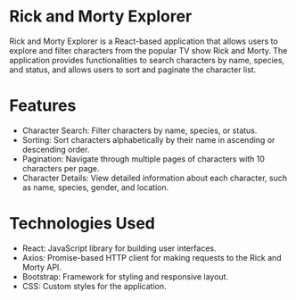 # Rick and Morty Explorer
Rick and Morty Explorer is a React-based application that allows users to explore and filter characters from the popular TV show Rick and Morty. The application provides functionalities to search characters by name, species, and status, and allows users to sort and paginate the character list.

# Features
- Character Search: Filter characters by name, species, or status.
- Sorting: Sort characters alphabetically by their name in ascending or descending order.
- Pagination: Navigate through multiple pages of characters with 10 characters per page.
- Character Details: View detailed information about each character, such as name, species, gender, and location.
# Technologies Used
- React: JavaScript library for building user interfaces.
- Axios: Promise-based HTTP client for making requests to the Rick and Morty API.
- Bootstrap: Framework for styling and responsive layout.
- CSS: Custom styles for the application.
